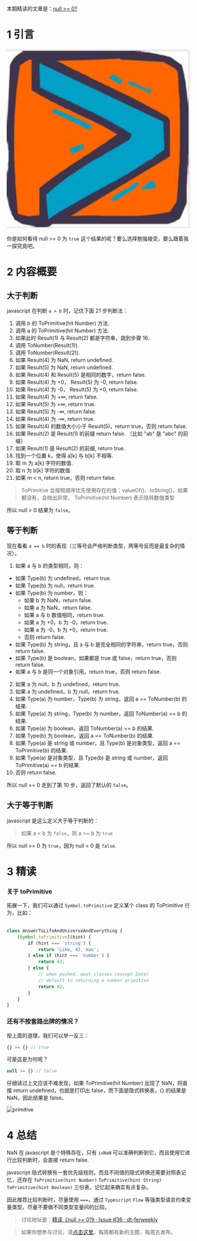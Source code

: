 本期精读的文章是：[null >= 0?](https://blog.campvanilla.com/javascript-the-curious-case-of-null-0-7b131644e274)

# 1 引言

<img src="assets/24/gt.jpeg" width="500" alt="logo" />

你是如何看待 null >= 0 为 `true` 这个结果的呢？要么选择勉强接受，要么跟着我一探究竟吧。

# 2 内容概要

## 大于判断

javascript 在判断 `a > b` 时，记住下面 21 步判断法：

1. 调用 b 的 ToPrimitive(hit Number) 方法.
2. 调用 a 的 ToPrimitive(hit Number) 方法.
3. 如果此时 Result(1) 与 Result(2) 都是字符串，跳到步骤 16.
4. 调用 ToNumber(Result(1)).
5. 调用 ToNumber(Result(2)).
6. 如果 Result(4) 为 NaN, return undefined.
7. 如果 Result(5) 为 NaN, return undefined.
8. 如果 Result(4) 和 Result(5) 是相同的数字，return false.
9. 如果 Result(4) 为 +0， Result(5) 为 -0, return false.
10. 如果 Result(4) 为 -0， Result(5) 为 +0, return false.
11. 如果 Result(4) 为 +∞, return false.
12. 如果 Result(5) 为 +∞, return true.
13. 如果 Result(5) 为 -∞, return false.
14. 如果 Result(4) 为 -∞, return true.
15. 如果 Result(4) 的数值大小小于 Result(5)，return true，否则 return false.
16. 如果 Result(2) 是 Result(1) 的前缀 return false. （比如 "ab" 是 "abc" 的前缀）
17. 如果 Result(1) 是 Result(2) 的前缀, return true.
18. 找到一个位置 k，使得 a[k] 与 b[k] 不相等.
19. 取 m 为 a[k] 字符的数值.
20. 取 n 为 b[k] 字符的数值.
21. 如果 m < n, return true，否则 return false.

> ToPrimitive 会按照顺序优先使用存在的值：valueOf()、toString()，如果都没有，会抛出异常。
> ToPrimitive(hit Number) 表示隐转数值类型

所以 null > 0 结果为 `false`。

## 等于判断

现在看看 `a == b` 时的表现（三等号会严格判断类型，两等号反而是最复杂的情况）。

1. 如果 a 与 b 的类型相同，则：
  - 如果 Type(b) 为 undefined，return true.
  - 如果 Type(b) 为 null，return true.
  - 如果 Type(b) 为 number，则：
     - 如果 b 为 NaN，return false.
     - 如果 a 为 NaN，return false.
     - 如果 a 与 b 数值相同，return true.
     - 如果 a 为 +0，b 为 -0，return true.
     - 如果 a 为 -0，b 为 +0，return true.
     - 否则 return false.
  - 如果 Type(b) 为 string，且 a 与 b 是完全相同的字符串，return true，否则 return false.
  - 如果 Type(b) 是 boolean，如果都是 true 或 false，return true，否则 return false.
  - 如果 a 与 b 是同一个对象引用，return true，否则 return false.
2. 如果 a 为 null，b 为 undefined，return true.
3. 如果 a 为 undefined，b 为 null，return true.
4. 如果 Type(a) 为 number，Type(b) 为 string，返回 a == ToNumber(b) 的结果.
5. 如果 Type(a) 为 string，Type(b) 为 number，返回 ToNumber(a) == b 的结果.
6. 如果 Type(a) 为 boolean，返回 ToNumber(a) == b 的结果.
7. 如果 Type(b) 为 boolean，返回 a == ToNumber(b) 的结果.
8. 如果 Type(a) 是 string 或 number，且 Type(b) 是对象类型，返回 a == ToPrimitive(b) 的结果.
9. 如果 Type(a) 是对象类型，且 Type(b) 是 string 或 number，返回 ToPrimitive(a) == b 的结果.
10. 否则 return false.

所以 null == 0 走到了第 10 步，返回了默认的 `false`。

## 大于等于判断

javascript 是这么定义大于等于判断的：

> 如果 a < b 为 `false`，则 a >= b 为 `true`

所以 null >= 0 为 `true`，因为 null < 0 是 `false`.

# 3 精读

### 关于 toPrimitive

拓展一下，我们可以通过 `Symbol.toPrimitive` 定义某个 class 的 ToPrimitive 行为，比如：

```javascript

class AnswerToLifeAndUniverseAndEverything {
    [Symbol.toPrimitive](hint) {
        if (hint === 'string') {
            return 'Like, 42, man';
        } else if (hint === 'number') {
            return 42;
        } else {
            // when pushed, most classes (except Date)
            // default to returning a number primitive
            return 42;
        }
    }
}
```

### 还有不按套路出牌的情况？

按上面的道理，我们可以举一反三：

```javascript
{} >= {} // true
```

可是这是为何呢？

```javascript
null >= {} // false
```

仔细读过上文应该不难发现，如果 ToPrimitive(hit Number) 出现了 NaN，将直接 return undefined，也就是打印出 false，而下面是隐式转换表，{} 的结果是 NaN，因此结果是 false。

![primitive](https://camo.githubusercontent.com/c8ccc486bd441453d9c3529ed6d3b26661541787/68747470733a2f2f692e6c6f6c692e6e65742f323031372f30392f32322f353963346362316238336434632e706e67)

# 4 总结

NaN 在 javascript 是个特殊存在，只有 `isNaN` 可以准确判断到它，而且使用它进行比较判断时，会直接 return false.

javascript 隐式转换有一套优先级规则，而且不同值的隐式转换还需要对照表记忆，还存在 `ToPrimitive(hint Number)` `ToPrimitive(hint String)` `ToPrimitive(hint Boolean)` 三份表，记忆起来确实有点复杂。

因此推荐比较判断时，尽量使用 `===`，通过 `Typescript` `Flow` 等强类型语言约束变量类型，尽量不要做不同类型变量间的比较。

> 讨论地址是：[精读《null >= 0?》 · Issue #36 · dt-fe/weekly](https://github.com/dt-fe/weekly/issues/36)

> 如果你想参与讨论，请[点击这里](https://github.com/dt-fe/weekly)，每周都有新的主题，每周五发布。

